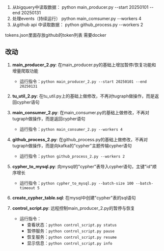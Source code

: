 1. 从bigquery中读取数据： python main_producer.py --start 20250101 --end 20250131
2. 处理events（持续运行） python main_comsumer.py --workers 4
3. 从github api 中读取数据： python github_process.py --workers 2

tokens.json里面存放github的token列表
需要docker

## 改动

1. **main_producer_2.py**: 在main_producer.py的基础上增加暂停/恢复功能和增量爬取功能
   - 运行指令：`python main_producer_2.py --start 20250101 --end 20250131`

2. **tu_util_2.py**: 在tu_util.py上的基础上做修改，不再对tugraph做操作，而是返回cypher语句

3. **main_consumer_2.py**: 在main_consumer.py的基础上做修改，不再对tugraph做操作，而是返回cypher语句
   - 运行指令：`python main_consumer_2.py --workers 4`

4. **github_process_2.py**: 在github_process.py的基础上做修改，不再对tugraph做操作，而是向kafka的"cypher"主题传输cypher语句
   - 运行指令：`python github_process_2.py --workers 2`

5. **cypher_to_mysql.py**: 向mysql的"cypher"表导入cypher语句，主键"id"顺序增长
   - 运行指令：`python cypher_to_mysql.py --batch-size 100 --batch-timeout 5`

6. **create_cypher_table.sql**: 在mysql中创建"cypher"表的sql语句

7. **control_script.py**: 远程控制main_producer_2.py的暂停与恢复
   - 运行指令：
     - 查看状态：`python control_script.py status`
     - 暂停服务：`python control_script.py pause`
     - 恢复服务：`python control_script.py resume`
     - 显示信息：`python control_script.py info`